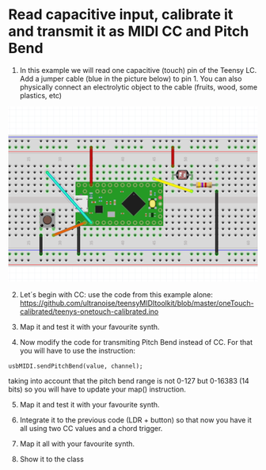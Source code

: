 # Read capacitive input, calibrate it and transmit it as MIDI CC and Pitch Bend

1) In this example we will read one capacitive (touch) pin of the Teensy LC. Add a jumper cable (blue in the picture below) to pin 1. You can also physically connect an electrolytic object to the cable (fruits, wood, some plastics, etc)

![alt text](teensy-onetouch-calibrated.png)

2) Let´s begin with CC: use the code from this example alone: https://github.com/ultranoise/teensyMIDItoolkit/blob/master/oneTouch-calibrated/teenys-onetouch-calibrated.ino

3) Map it and test it with your favourite synth.

4) Now modify the code for transmiting Pitch Bend instead of CC. For that you will have to use the instruction:

```
usbMIDI.sendPitchBend(value, channel); 
```
taking into account that the pitch bend range is not 0-127 but 0-16383 (14 bits) so you will have to update your map() instruction. 

5) Map it and test it with your favourite synth.

6) Integrate it to the previous code (LDR + button) so that now you have it all using two CC values and a chord trigger. 

7) Map it all with your favourite synth.

8) Show it to the class
